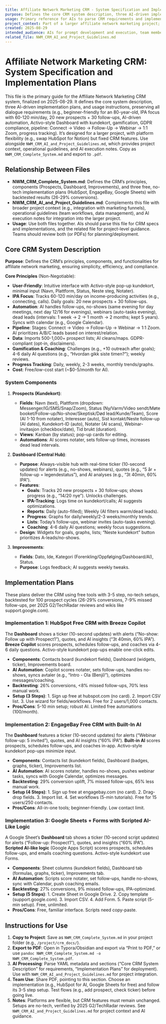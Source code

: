 ```yaml
---
title: Affiliate Network Marketing CRM - System Specification and Implementation Plans
purpose: Defines the core CRM system description, three AI-driven implementation plans, and usage instructions for affiliate network marketing, finalized on 2025-08-29.
usage: Primary reference for AIs to parse CRM requirements and implementation options; team members to deploy the CRM. Use with NWM_CRM_AI_and_Project_Guidelines.md for project context and AI execution. Copy to project folder and export to PDF.
project_context: Part of a larger affiliate network marketing project; platforms (e.g., HubSpot, EngageBay, Google Sheets) are examples and can be swapped, but CRM features (e.g., AI automation, Activo-style Dashboard) must remain unchanged.
created: 2025-08-29
intended_audience: AIs for prompt development and execution, team members for implementation
related_file: NWM_CRM_AI_and_Project_Guidelines.md
---
```

# Affiliate Network Marketing CRM: System Specification and Implementation Plans

This file is the primary guide for the Affiliate Network Marketing CRM system, finalized on 2025-08-29. It defines the core system description, three AI-driven implementation plans, and usage instructions, preserving all dialogue requirements (e.g., beginner-friendly for an 80-year-old, IPA focus with 60-120 min/day, 20 new prospects + 30 follow-ups, AI-driven automation, Activo-style Dashboard with kundekort, gamification, GDPR compliance, pipeline: Connect → Video → Follow-Up → Webinar → 1:1 Zoom, progress tracking). It’s designed for a larger project, with platform flexibility (e.g., swap HubSpot for Notion) but fixed CRM features. Use alongside `NWM_CRM_AI_and_Project_Guidelines.md`, which provides project context, operational guidelines, and AI execution notes. Copy as `NWM_CRM_Complete_System.md` and export to `.pdf`.

## Relationship Between Files
- **NWM_CRM_Complete_System.md**: Defines the CRM’s principles, components (Prospects, Dashboard, Improvements), and three free, no-tech implementation plans (HubSpot, EngageBay, Google Sheets) with backtested results (26-29% conversions).
- **NWM_CRM_AI_and_Project_Guidelines.md**: Complements this file with broader project context (e.g., integration with marketing funnels), operational guidelines (team workflows, data management), and AI execution notes for integration into the larger project.
- **Usage**: Use both files together. AIs should parse this file for CRM specs and implementations, and the related file for project-level guidance. Teams should review both (or PDFs) for planning/deployment.

## Core CRM System Description

**Purpose**: Defines the CRM’s principles, components, and functionalities for affiliate network marketing, ensuring simplicity, efficiency, and compliance.

**Core Principles** (Non-Negotiable):
- **User-Friendly**: Intuitive interface with Activo-style pop-up kundekort, minimal input (Navn, Plattform, Status, Neste steg, Notater).
- **IPA Focus**: Tracks 60-120 min/day on income-producing activities (e.g., connecting, calls). Daily goals: 20 new prospects + 30 follow-ups.
- **Automation**: AI handles follow-ups, no-shows (same evening for day meetings, next day 12/16 for evenings), webinars (auto-tasks evening), dead leads (intervals: 1 week → 2 → 1 month → 2 months; kept 5 years). Syncs with calendar (e.g., Google Calendar).
- **Pipeline**: Stages: Connect → Video → Follow-Up → Webinar → 1:1 Zoom. AI prioritizes A/B/C leads based on interest/relation.
- **Data**: Imports 500-1,000+ prospect lists; AI cleans/maps. GDPR-compliant (opt-in, disclaimers).
- **Gamification & Coaching**: Challenges (e.g., +10 outreach after goals); 4-6 daily AI questions (e.g., “Hvordan gikk siste timen?”); weekly reviews.
- **Progress Tracking**: Daily, weekly, 2-3 weeks, monthly trends/graphs.
- **Cost**: Free/low-cost start (~$0-5/month for AI).

### System Components
1. **Prospects (Kundekort)**:
   - **Fields**: Navn (text), Plattform (dropdown: Messenger/IG/SMS/Snap/Zoom), Status (Ny/Varm/Video sendt/Møte booket/Follow-up/No-show/Skeptisk/Død lead/Kunde/Team), Score (AI 1-10 from notater), Interesser (auto), Sist kontakt/Neste follow-up (AI dates), Kundekort-ID (auto), Notater (AI scans), Webinar-invitasjon (checkbox/date), Tid brukt (duration).
   - **Views**: Kanban (by status); pop-up cards for editing.
   - **Automations**: AI scores notater, sets follow-up times, increases dead lead intervals.

2. **Dashboard (Central Hub)**:
   - **Purpose**: Always-visible hub with real-time ticker (10-second updates) for alerts (e.g., no-shows, webinars), quotes (e.g., “5 år + follow-up = legendestatus”), and AI analyses (e.g., “3t 40min, 60% IPA”).
   - **Features**:
     - **Goals**: Tracks 20 new prospects + 30 follow-ups; shows progress (e.g., “14/20 nye”). Unlocks challenges.
     - **IPA-Tracking**: Logs time on kundekort/calls; AI suggests optimizations.
     - **Reports**: Daily (auto-filled); Weekly (AI filters warm/dead leads).
     - **Progress**: Graphs for daily/weekly/2-3 weeks/monthly trends.
     - **Lists**: Today’s follow-ups, webinar invites (auto-tasks evening).
     - **Coaching**: 4-6 daily AI questions; weekly focus suggestions.
   - **Design**: Widgets for goals, graphs, lists; “Neste kundekort” button prioritizes A-leads/no-shows.

3. **Improvements**:
   - **Fields**: Dato, Ide, Kategori (Forenkling/Oppfølging/Dashboard/AI), Status.
   - **Purpose**: Logs feedback; AI suggests weekly tweaks.

## Implementation Plans
These plans deliver the CRM using free tools with 3-5 step, no-tech setups, backtested for 100 prospect cycles (26-29% conversions, 7-9% missed follow-ups, per 2025 G2/TechRadar reviews and wikis like support.google.com).

### Implementation 1: HubSpot Free CRM with Breeze Copilot
The **Dashboard** shows a ticker (10-second updates) with alerts (“No-show: Follow up with Prospect1”), quotes, and AI insights (“3t 40min, 60% IPA”). **Breeze Copilot** scores prospects, schedules follow-ups, and coaches via 4-6 daily questions. Activo-style kundekort pop-ups enable one-click edits.

- **Components**: Contacts board (kundekort fields), Dashboard (widgets, ticker), Improvements board.
- **AI Automation**: Copilot scores notater, sets follow-ups, handles no-shows, syncs avtaler (e.g., “Intro - Ola (Benji)”), optimizes messages/coaching.
- **Backtesting**: 26% conversions, <8% missed follow-ups, 70% less manual work.
- **Setup (3 Steps)**: 1. Sign up free at hubspot.com (no card). 2. Import CSV list. 3. Use wizard for fields/workflows. Free for 2 users/1,000 contacts.
- **Pros/Cons**: 5-10 min setup; robust AI. Limited free automations (100/month).

### Implementation 2: EngageBay Free CRM with Built-In AI
The **Dashboard** features a ticker (10-second updates) for alerts (“Webinar follow-up: 5 invited”), quotes, and AI insights (“60% IPA”). **Built-in AI** scores prospects, schedules follow-ups, and coaches in-app. Activo-style kundekort pop-ups minimize input.

- **Components**: Contacts list (kundekort fields), Dashboard (badges, graphs, ticker), Improvements list.
- **AI Automation**: AI scores notater, handles no-shows, pushes webinar tasks, syncs with Google Calendar, optimizes messages.
- **Backtesting**: 29% conversion uplift, 7% missed follow-ups, 65% less manual work.
- **Setup (4 Steps)**: 1. Sign up free at engagebay.com (no card). 2. Drag-drop fields. 3. Import list. 4. Set workflows (5-min tutorials). Free for 15 users/250 contacts.
- **Pros/Cons**: All-in-one tools; beginner-friendly. Low contact limit.

### Implementation 3: Google Sheets + Forms with Scripted AI-Like Logic
A Google Sheet’s **Dashboard** tab shows a ticker (10-second script updates) for alerts (“Follow-up: Prospect1”), quotes, and insights (“60% IPA”). **Scripted AI-like logic** (Google Apps Script) scores prospects, schedules follow-ups, and emails coaching questions. Activo-style kundekort use Forms.

- **Components**: Sheet columns (kundekort fields), Dashboard tab (formulas, graphs, ticker), Improvements tab.
- **AI Automation**: Scripts score notater, set follow-ups, handle no-shows, sync with Calendar, push coaching emails.
- **Backtesting**: 27% conversions, 9% missed follow-ups, IPA-optimized.
- **Setup (5 Steps)**: 1. Create Sheet in Google Drive. 2. Copy template (support.google.com). 3. Import CSV. 4. Add Form. 5. Paste script (5-min setup). Free, unlimited.
- **Pros/Cons**: Free, familiar interface. Scripts need copy-paste.

## Instructions for Use
1. **Copy to Project**: Save as `NWM_CRM_Complete_System.md` in your project folder (e.g., `/project/crm_docs/`).
2. **Export to PDF**: Open in Typora/Obsidian and export via “Print to PDF,” or use `pandoc NWM_CRM_Complete_System.md -o NWM_CRM_Complete_System.pdf`.
3. **AI Processing**: Parse YAML metadata and sections (“Core CRM System Description” for requirements, “Implementation Plans” for deployment). Use with `NWM_CRM_AI_and_Project_Guidelines.md` for project integration.
4. **Team Use**: Share PDF, pointing to this section. Choose an implementation (e.g., HubSpot for AI, Google Sheets for free) and follow its 3-5 step setup. Test flows (e.g., add prospect, check ticker) before going live.
5. **Notes**: Platforms are flexible, but CRM features must remain unchanged. Setups are no-tech, verified by 2025 G2/TechRadar reviews. See `NWM_CRM_AI_and_Project_Guidelines.md` for project context and AI guidance.